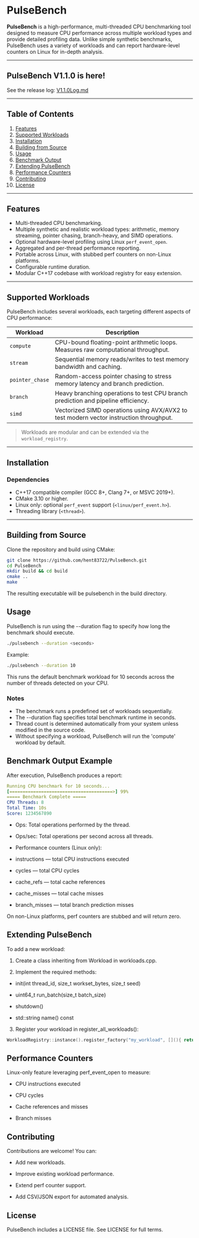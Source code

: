 # PulseBench

   
 
**PulseBench** is a high-performance, multi-threaded CPU benchmarking tool designed to measure CPU performance across multiple workload types and provide detailed profiling data. Unlike simple synthetic benchmarks, PulseBench uses a variety of workloads and can report hardware-level counters on Linux for in-depth analysis.

---
   
## PulseBench V1.1.0 is here!

See the release log: [V1.1.0Log.md](./V1.1.0Log.md)

---

## Table of Contents

1. [Features](#features)  
2. [Supported Workloads](#supported-workloads)  
3. [Installation](#installation)  
4. [Building from Source](#building-from-source)  
5. [Usage](#usage)  
6. [Benchmark Output](#benchmark-output)  
7. [Extending PulseBench](#extending-pulsebench)  
8. [Performance Counters](#performance-counters)  
9. [Contributing](#contributing)  
10. [License](#license)  

---

## Features

- Multi-threaded CPU benchmarking.  
- Multiple synthetic and realistic workload types: arithmetic, memory streaming, pointer chasing, branch-heavy, and SIMD operations.  
- Optional hardware-level profiling using Linux `perf_event_open`.  
- Aggregated and per-thread performance reporting.  
- Portable across Linux, with stubbed perf counters on non-Linux platforms.  
- Configurable runtime duration.  
- Modular C++17 codebase with workload registry for easy extension.  

---

## Supported Workloads

PulseBench includes several workloads, each targeting different aspects of CPU performance:

| Workload | Description |
|----------|-------------|
| `compute` | CPU-bound floating-point arithmetic loops. Measures raw computational throughput. |
| `stream` | Sequential memory reads/writes to test memory bandwidth and caching. |
| `pointer_chase` | Random-access pointer chasing to stress memory latency and branch prediction. |
| `branch` | Heavy branching operations to test CPU branch prediction and pipeline efficiency. |
| `simd` | Vectorized SIMD operations using AVX/AVX2 to test modern vector instruction throughput. |

> Workloads are modular and can be extended via the `workload_registry`.

---

## Installation

### Dependencies

- C++17 compatible compiler (GCC 8+, Clang 7+, or MSVC 2019+).  
- CMake 3.10 or higher.  
- Linux only: optional `perf_event` support (`<linux/perf_event.h>`).  
- Threading library (`<thread>`).

---

## Building from Source

Clone the repository and build using CMake:

```bash
git clone https://github.com/hent83722/PulseBench.git
cd PulseBench
mkdir build && cd build
cmake ..
make
```
The resulting executable will be pulsebench in the build directory.

## Usage 

PulseBench is run using the --duration flag to specify how long the benchmark should execute.

```bash
./pulsebench --duration <seconds>
```

Example:

```bash
./pulsebench --duration 10
```
This runs the default benchmark workload for 10 seconds across the number of threads detected on your CPU.

### Notes

- The benchmark runs a predefined set of workloads sequentially.
- The --duration flag specifies total benchmark runtime in seconds.
- Thread count is determined automatically from your system unless modified in the source code.
- Without specifying a workload, PulseBench will run the 'compute' workload by default.

## Benchmark Output Example

After execution, PulseBench produces a report:
```yaml
Running CPU benchmark for 10 seconds...
[=======================================>] 99%
===== Benchmark Complete =====
CPU Threads: 8
Total Time: 10s
Score: 1234567890
```

- Ops: Total operations performed by the thread.

- Ops/sec: Total operations per second across all threads.

- Performance counters (Linux only):

- instructions — total CPU instructions executed

- cycles — total CPU cycles

- cache_refs — total cache references

- cache_misses — total cache misses

- branch_misses — total branch prediction misses

On non-Linux platforms, perf counters are stubbed and will return zero.

## Extending PulseBench

To add a new workload:

1. Create a class inheriting from Workload in workloads.cpp.

2. Implement the required methods:

- init(int thread_id, size_t workset_bytes, size_t seed)

- uint64_t run_batch(size_t batch_size)

- shutdown()

- std::string name() const

3. Register your workload in register_all_workloads():
```cpp
WorkloadRegistry::instance().register_factory("my_workload", [](){ return std::make_unique<MyWorkload>(); });
```

## Performance Counters

Linux-only feature leveraging perf_event_open to measure:

- CPU instructions executed

- CPU cycles

- Cache references and misses

- Branch misses

## Contributing

Contributions are welcome! You can:

- Add new workloads.

- Improve existing workload performance.

- Extend perf counter support.

- Add CSV/JSON export for automated analysis.

## License

PulseBench includes a LICENSE file. See LICENSE for full terms.
